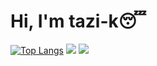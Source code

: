 # Hi, I'm tazi-k😴
[![Top Langs](https://github-readme-stats.vercel.app/api/top-langs/?username=tazi-k&exclude_repo=My_LP,KYOSAKU)](https://github.com/tazi-k/tazi-k)
![](https://github-readme-stats.vercel.app/api?username=tazi-k)
[![](https://raw.githubusercontent.com/tazi-k/t-aburasoba/main/profile-summary-card-output/nord_dark/1-repos-per-language.svg)](https://github.com/vn7n24fzkq/github-profile-summary-cards)
